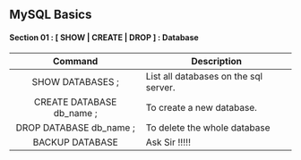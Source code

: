 ## MySQL Basics

#### Section 01 : [ SHOW | CREATE | DROP ] : Database


| Command    | Description |
| :-----------: | ----------- |
| SHOW DATABASES ;    | List all databases on the sql server.      |
| CREATE DATABASE db_name ;  |  To create a new database.|
|DROP DATABASE db_name ; | To delete the whole database | 
|BACKUP DATABASE |Ask Sir !!!!! | 
